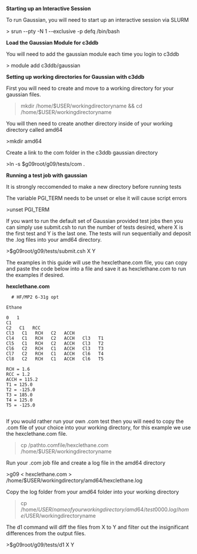 <strong>Starting up an Interactive Session</strong>
<p>To run Gaussian, you will need to start up an interactive session via SLURM</p>
> srun --pty -N 1 --exclusive -p defq /bin/bash

<strong>Load the Gaussian Module for c3ddb</strong>
<p>You will need to add the gaussian module each time you login to c3ddb</p>
> module add c3ddb/gaussian

<strong>Setting up working directories for Gaussian with c3ddb</strong>

<p>First you will need to create and move to a working directory for your gaussian files.</p>

>mkdir /home/$USER/workingdirectoryname &&  cd  /home/$USER/workingdirectoryname 

<p>You will then need to create another directory inside of your working directory called amd64</p>
>mkdir amd64

<p>Create a link to the com folder in the c3ddb gaussian directory </p>
>ln -s $g09root/g09/tests/com .


<strong>Running a test job with gaussian</strong>


<p>It is strongly reccomended to make a new directory before running tests </p>

<p>The variable PGI_TERM needs to be unset or else it will cause script errors</p>
>unset PGI_TERM

<p>If you want to run the default set of Gaussian provided test jobs then you can simply use submit.csh to run the number of tests desired, where X is the first test and Y is the last one. The tests will run sequentially and deposit the .log files into your amd64 directory.</p>
>$g09root/g09/tests/submit.csh X Y

<p>The examples in this guide will use the hexclethane.com file, you can copy and paste the code below into a file and save it as hexclethane.com to run the examples if desired.</p>

<strong>hexclethane.com</strong>
    
<pre><code>  # HF/MP2 6-31g opt

Ethane

0   1                        
C1                      
C2   C1   RCC
Cl3   C1   RCH   C2   ACCH
Cl4   C1   RCH   C2   ACCH   Cl3   T1
Cl5   C1   RCH   C2   ACCH   Cl3   T2
Cl6   C2   RCH   C1   ACCH   Cl3   T3
Cl7   C2   RCH   C1   ACCH   Cl6   T4
Cl8   C2   RCH   C1   ACCH   Cl6   T5

RCH = 1.6
RCC = 1.2
ACCH = 115.2
T1 = 125.0
T2 = -125.0
T3 = 185.0
T4 = 125.0
T5 = -125.0

</code></pre>


<p>If you would rather run your own .com test then you will need to copy the .com file of your choice into your working directory, for this example we use the hexclethane.com file.</p>

>cp /pathto.comfile/hexclethane.com /home/$USER/workingdirectoryname




<p>Run your .com job file and create a log file in the amd64 directory</p>
>g09 < hexclethane.com > /home/$USER/workingdirectory/amd64/hexclethane.log

<p>Copy the log folder from your amd64 folder into your working directory</p>

>cp /home/$USER/nameofyourworkingdirectory/amd64/test0000.log /home/$USER/workingdirectoryname

<p>The d1 command will diff the files from X to Y and filter out the insignificant differences from the output files.</p>
>$g09root/g09/tests/d1 X Y
